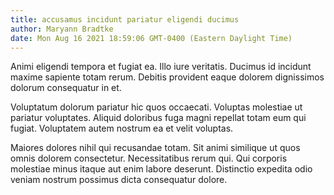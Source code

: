 ```yaml
---
title: accusamus incidunt pariatur eligendi ducimus
author: Maryann Bradtke
date: Mon Aug 16 2021 18:59:06 GMT-0400 (Eastern Daylight Time)
---
```

Animi eligendi tempora et fugiat ea. Illo iure veritatis. Ducimus id incidunt maxime sapiente totam rerum. Debitis provident eaque dolorem dignissimos dolorum consequatur in et.

 Voluptatum dolorum pariatur hic quos occaecati. Voluptas molestiae ut pariatur voluptates. Aliquid doloribus fuga magni repellat totam eum qui fugiat. Voluptatem autem nostrum ea et velit voluptas.

 Maiores dolores nihil qui recusandae totam. Sit animi similique ut quos omnis dolorem consectetur. Necessitatibus rerum qui. Qui corporis molestiae minus itaque aut enim labore deserunt. Distinctio expedita odio veniam nostrum possimus dicta consequatur dolore.
